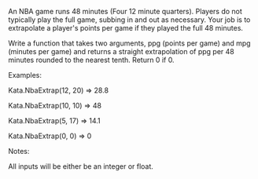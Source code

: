 An NBA game runs 48 minutes (Four 12 minute quarters). Players do not typically play the full game, subbing in and out as necessary. Your job is to extrapolate a player's points per game if they played the full 48 minutes.

Write a function that takes two arguments, ppg (points per game) and mpg (minutes per game) and returns a straight extrapolation of ppg per 48 minutes rounded to the nearest tenth. Return 0 if 0.

Examples:

Kata.NbaExtrap(12, 20) => 28.8

Kata.NbaExtrap(10, 10) => 48

Kata.NbaExtrap(5, 17)  => 14.1

Kata.NbaExtrap(0, 0)   => 0

Notes:

All inputs will be either be an integer or float.
